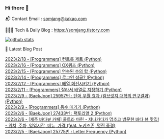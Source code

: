### Hi there 👋

📬  Contact Email : somjang@kakao.com

👨🏻‍💻  Tech & Daily Blog : https://somjang.tistory.com

[![github stats](https://github-readme-stats.vercel.app/api?username=SOMJANG&show_icons=true&hide_border=False)](https://somjang.tistory.com)

🤩 Latest Blog Post

[2023/2/18 - [Programmers] 컨트롤 제트 (Python)](https://somjang.tistory.com/entry/Programmers-%EC%BB%A8%ED%8A%B8%EB%A1%A4-%EC%A0%9C%ED%8A%B8-Python) <br>
[2023/2/16 - [Programmers] OX퀴즈 (Python)](https://somjang.tistory.com/entry/Programmers-OX%ED%80%B4%EC%A6%88-Python) <br>
[2023/2/15 - [Programmers] 연속된 수의 합 (Python)](https://somjang.tistory.com/entry/Programmers-%EC%97%B0%EC%86%8D%EB%90%9C-%EC%88%98%EC%9D%98-%ED%95%A9-Python) <br>
[2023/2/14 - [Programmers] 로그인 성공? (Python)](https://somjang.tistory.com/entry/Programmers-%EB%A1%9C%EA%B7%B8%EC%9D%B8-%EC%84%B1%EA%B3%B5-Python) <br>
[2023/2/12 - [Programmers] 배열 회전시키기 (Python)](https://somjang.tistory.com/entry/Programmers-%EB%B0%B0%EC%97%B4-%ED%9A%8C%EC%A0%84%EC%8B%9C%ED%82%A4%EA%B8%B0-Python) <br>
[2023/2/11 - [Programmers] 잘라서 배열로 지정하기 (Python)](https://somjang.tistory.com/entry/Programmers-%EC%9E%98%EB%9D%BC%EC%84%9C-%EB%B0%B0%EC%97%B4%EB%A1%9C-%EC%A7%80%EC%A0%95%ED%95%98%EA%B8%B0-Python) <br>
[2023/2/9 - [BaekJoon] 25957번 : 단어 우월 효과 (캠브릿지 대학의 연구결과) (Python)](https://somjang.tistory.com/entry/BaekJoon-25957%EB%B2%88-%EB%8B%A8%EC%96%B4-%EC%9A%B0%EC%9B%94-%ED%9A%A8%EA%B3%BC-%EC%BA%A0%EB%B8%8C%EB%A6%BF%EC%A7%80-%EB%8C%80%ED%95%99%EC%9D%98-%EC%97%B0%EA%B5%AC%EA%B2%B0%EA%B3%BC-Python) <br>
[2023/2/9 - [Programmers] 등수 매기기 (Python)](https://somjang.tistory.com/entry/Programmers-%EB%93%B1%EC%88%98-%EB%A7%A4%EA%B8%B0%EA%B8%B0-Python) <br>
[2023/2/6 - [BaekJoon] 27433번 : 팩토리얼 2 (Python)](https://somjang.tistory.com/entry/BaekJoon-27433%EB%B2%88-%ED%8C%A9%ED%86%A0%EB%A6%AC%EC%96%BC-2-Python) <br>
[2023/2/6 - [제주 바다뷰 카페] 울트라 마린 - 지나가다가 멈추고 방문한 바다 뷰 맛집! - 위치, 주차, 영업시간, 메뉴, 가격 (feat. 노키즈존, 멋진 풍경)](https://somjang.tistory.com/entry/%EC%A0%9C%EC%A3%BC-%EB%B0%94%EB%8B%A4%EB%B7%B0-%EC%B9%B4%ED%8E%98-%EC%9A%B8%ED%8A%B8%EB%9D%BC-%EB%A7%88%EB%A6%B0-%EC%A7%80%EB%82%98%EA%B0%80%EB%8B%A4%EA%B0%80-%EB%A9%88%EC%B6%94%EA%B3%A0-%EB%B0%A9%EB%AC%B8%ED%95%9C-%EB%B0%94%EB%8B%A4-%EB%B7%B0-%EB%A7%9B%EC%A7%91-%EC%9C%84%EC%B9%98-%EC%A3%BC%EC%B0%A8-%EC%98%81%EC%97%85%EC%8B%9C%EA%B0%84-%EB%A9%94%EB%89%B4-%EA%B0%80%EA%B2%A9) <br>
[2023/2/5 - [BaekJoon] 25775번 : Letter Frequency (Python)](https://somjang.tistory.com/entry/BaekJoon-25775%EB%B2%88-Letter-Frequency-Python) <br>
